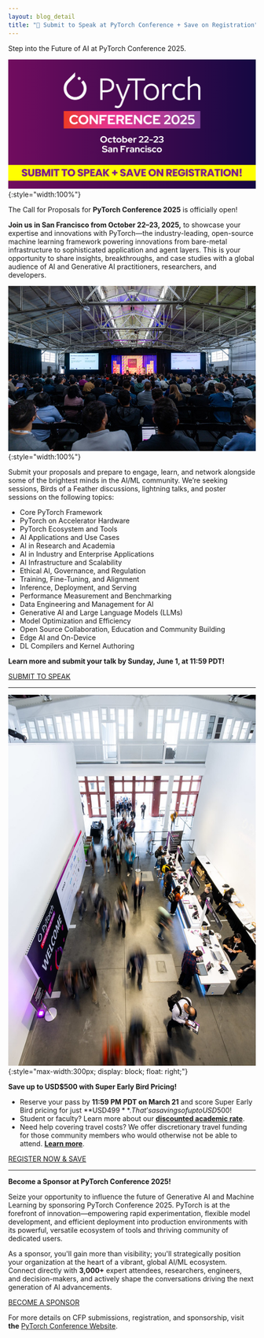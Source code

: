 ```yaml
---
layout: blog_detail
title: "📣 Submit to Speak at PyTorch Conference + Save on Registration"
---
```


Step into the Future of AI at PyTorch Conference 2025.


![banner ad for conference](/assets/images/submit-to-speak/fg1.png){:style="width:100%"}


The Call for Proposals for **PyTorch Conference 2025** is officially open!

**Join us in San Francisco from October 22–23, 2025,** to showcase your expertise and innovations with PyTorch—the industry-leading, open-source machine learning framework powering innovations from bare-metal infrastructure to sophisticated application and agent layers. This is your opportunity to share insights, breakthroughs, and case studies with a global audience of AI and Generative AI practitioners, researchers, and developers.

![people watching presentation at conference](/assets/images/submit-to-speak/fg2.jpg){:style="width:100%"}


Submit your proposals and prepare to engage, learn, and network alongside some of the brightest minds in the AI/ML community. We’re seeking sessions, Birds of a Feather discussions, lightning talks, and poster sessions on the following topics: 

* Core PyTorch Framework
* PyTorch on Accelerator Hardware
* PyTorch Ecosystem and Tools
* AI Applications and Use Cases
* AI in Research and Academia
* AI in Industry and Enterprise Applications
* AI Infrastructure and Scalability
* Ethical AI, Governance, and Regulation
* Training, Fine-Tuning, and Alignment
* Inference, Deployment, and Serving
* Performance Measurement and Benchmarking
* Data Engineering and Management for AI
* Generative AI and Large Language Models (LLMs)
* Model Optimization and Efficiency
* Open Source Collaboration, Education and Community Building
* Edge AI and On-Device
* DL Compilers and Kernel Authoring


<div class="text-center">
<p><strong>Learn more and submit your talk by Sunday, June 1, at 11:59 PDT!</strong></p>
<a href="https://events.linuxfoundation.org/pytorch-conference/program/cfp/" target="_blank" class="btn btn-lg with-right-arrow">
   SUBMIT TO SPEAK
</a>
</div>


---

![people arriving at conference](/assets/images/submit-to-speak/fg3.jpg){:style="max-width:300px; display: block; float: right;"}   

**Save up to USD$500 with Super Early Bird Pricing!**

* Reserve your pass by **11:59 PM PDT on March 21** and score Super Early Bird pricing for just **USD$499**. That’s a savings of up to USD$500! 
* Student or faculty? Learn more about our **[discounted academic rate](https://events.linuxfoundation.org/pytorch-conference/register/#registration-rates)**.
* Need help covering travel costs? We offer discretionary travel funding for those community members who would otherwise not be able to attend. **[Learn more](https://events.linuxfoundation.org/pytorch-conference/register/#additional-information)**. 

<div class="text-center">
<a href="https://events.linuxfoundation.org/pytorch-conference/register/" target="_blank" class="btn mb-4 btn-lg with-right-arrow">
   REGISTER NOW & SAVE
</a>
</div>

---


**Become a Sponsor at PyTorch Conference 2025!**

Seize your opportunity to influence the future of Generative AI and Machine Learning by sponsoring PyTorch Conference 2025. PyTorch is at the forefront of innovation—empowering rapid experimentation, flexible model development, and efficient deployment into production environments with its powerful, versatile ecosystem of tools and thriving community of dedicated users.

As a sponsor, you'll gain more than visibility; you'll strategically position your organization at the heart of a vibrant, global AI/ML ecosystem. Connect directly with **3,000+** expert attendees, researchers, engineers, and decision-makers, and actively shape the conversations driving the next generation of AI advancements. 

<div class="text-center">
<a href="https://events.linuxfoundation.org/pytorch-conference/sponsor/" target="_blank" class="btn mt-3 mb-3 btn-lg with-right-arrow">
   BECOME A SPONSOR
</a>
</div>

For more details on CFP submissions, registration, and sponsorship, visit **the** [PyTorch Conference Website](https://events.linuxfoundation.org/pytorch-conference/).